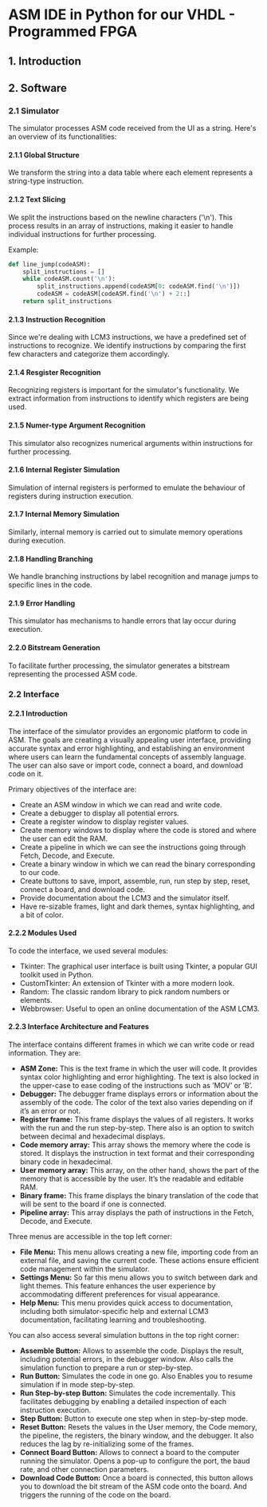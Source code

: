 # ASM IDE in Python for our VHDL - Programmed FPGA
## 1. Introduction
## 2. Software
### 2.1 Simulator
The simulator processes ASM code received from the UI as a string. Here's an overview of its functionalities:
#### 2.1.1 Global Structure
We transform the string into a data table where each element represents a string-type instruction.
#### 2.1.2 Text Slicing
We split the instructions based on the newline characters ('\n'). This process results in an array of instructions, making it easier to handle individual instructions for further processing.

Example:
```python
def line_jump(codeASM):
    split_instructions = []
    while codeASM.count('\n'):
        split_instructions.append(codeASM[0: codeASM.find('\n')])
        codeASM = codeASM[codeASM.find('\n') + 2::]
    return split_instructions
```

#### 2.1.3 Instruction Recognition
Since we're dealing with LCM3 instructions, we have a predefined set of instructions to recognize. We identify instructions by comparing the first few characters and categorize them accordingly.

#### 2.1.4 Resgister Recognition
Recognizing registers is important for the simulator's functionality. We extract information from instructions to identify which registers are being used.

#### 2.1.5 Numer-type Argument Recognition
This simulator also recognizes numerical arguments within instructions for further processing.

#### 2.1.6 Internal Register Simulation
Simulation of internal registers is performed to emulate the behaviour of registers during instruction execution.

#### 2.1.7 Internal Memory Simulation
Similarly, internal memory is carried out to simulate memory operations during execution.

#### 2.1.8 Handling Branching
We handle branching instructions by label recognition and manage jumps to specific lines in the code.

#### 2.1.9 Error Handling
This simulator has mechanisms to handle errors that lay occur during execution.

#### 2.2.0 Bitstream Generation
To facilitate further processing, the simulator generates a bitstream representing the processed ASM code.

### 2.2 Interface

#### 2.2.1 Introduction

The interface of the simulator provides an ergonomic platform to code in ASM. The goals are creating a visually appealing user interface, providing accurate syntax and error highlighting, and establishing an environment where users can learn the fundamental concepts of assembly language. The user can also save or import code, connect a board, and download code on it.

Primary objectives of the interface are:
- Create an ASM window in which we can read and write code.
- Create a debugger to display all potential errors.
- Create a register window to display register values.
- Create memory windows to display where the code is stored and where the user can edit the RAM.
- Create a pipeline in which we can see the instructions going through Fetch, Decode, and Execute.
- Create a binary window in which we can read the binary corresponding to our code.
- Create buttons to save, import, assemble, run, run step by step, reset, connect a board, and download code.
- Provide documentation about the LCM3 and the simulator itself.
- Have re-sizable frames, light and dark themes, syntax highlighting, and a bit of color.

#### 2.2.2 Modules Used

To code the interface, we used several modules:
- Tkinter: The graphical user interface is built using Tkinter, a popular GUI toolkit used in Python.
- CustomTkinter: An extension of Tkinter with a more modern look.
- Random: The classic random library to pick random numbers or elements.
- Webbrowser: Useful to open an online documentation of the ASM LCM3.

#### 2.2.3 Interface Architecture and Features

The interface contains different frames in which we can write code or read information. They are:

- **ASM Zone:** This is the text frame in which the user will code. It provides syntax color highlighting and error highlighting. The text is also locked in the upper-case to ease coding of the instructions such as ’MOV’ or ’B’.
- **Debugger:** The debugger frame displays errors or information about the assembly of the code. The color of the text also varies depending on if it’s an error or not.
- **Register frame:** This frame displays the values of all registers. It works with the run and the run step-by-step. There also is an option to switch between decimal and hexadecimal displays.
- **Code memory array:** This array shows the memory where the code is stored. It displays the instruction in text format and their corresponding binary code in hexadecimal.
- **User memory array:** This array, on the other hand, shows the part of the memory that is accessible by the user. It’s the readable and editable RAM.
- **Binary frame:** This frame displays the binary translation of the code that will be sent to the board if one is connected.
- **Pipeline array:** This array displays the path of instructions in the Fetch, Decode, and Execute.

Three menus are accessible in the top left corner:
- **File Menu:** This menu allows creating a new file, importing code from an external file, and saving the current code. These actions ensure efficient code management within the simulator.
- **Settings Menu:** So far this menu allows you to switch between dark and light themes. This feature enhances the user experience by accommodating different preferences for visual appearance.
- **Help Menu:** This menu provides quick access to documentation, including both simulator-specific help and external LCM3 documentation, facilitating learning and troubleshooting.

You can also access several simulation buttons in the top right corner:
- **Assemble Button:** Allows to assemble the code. Displays the result, including potential errors, in the debugger window. Also calls the simulation function to prepare a run or step-by-step.
- **Run Button:** Simulates the code in one go. Also Enables you to resume simulation if in mode step-by-step.
- **Run Step-by-step Button:** Simulates the code incrementally. This facilitates debugging by enabling a detailed inspection of each instruction execution.
- **Step Button:** Button to execute one step when in step-by-step mode.
- **Reset Button:** Resets the values in the User memory, the Code memory, the pipeline, the registers, the binary window, and the debugger. It also reduces the lag by re-initializing some of the frames.
- **Connect Board Button:** Allows to connect a board to the computer running the simulator. Opens a pop-up to configure the port, the baud rate, and other connection parameters.
- **Download Code Button:** Once a board is connected, this button allows you to download the bit stream of the ASM code onto the board. And triggers the running of the code on the board.

